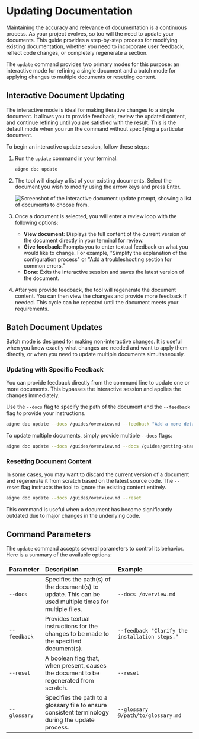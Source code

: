 # Updating Documentation

Maintaining the accuracy and relevance of documentation is a continuous process. As your project evolves, so too will the need to update your documents. This guide provides a step-by-step process for modifying existing documentation, whether you need to incorporate user feedback, reflect code changes, or completely regenerate a section.

The `update` command provides two primary modes for this purpose: an interactive mode for refining a single document and a batch mode for applying changes to multiple documents or resetting content.

## Interactive Document Updating

The interactive mode is ideal for making iterative changes to a single document. It allows you to provide feedback, review the updated content, and continue refining until you are satisfied with the result. This is the default mode when you run the command without specifying a particular document.

To begin an interactive update session, follow these steps:

1.  Run the `update` command in your terminal:

    ```bash command aigne doc update icon=lucide:terminal
    aigne doc update
    ```

2.  The tool will display a list of your existing documents. Select the document you wish to modify using the arrow keys and press Enter.

    ![Screenshot of the interactive document update prompt, showing a list of documents to choose from.](https://docsmith.aigne.io/image-bin/uploads/6e088d8b4e724ef383b149b5c2a38116.png)

3.  Once a document is selected, you will enter a review loop with the following options:
    *   **View document**: Displays the full content of the current version of the document directly in your terminal for review.
    *   **Give feedback**: Prompts you to enter textual feedback on what you would like to change. For example, "Simplify the explanation of the configuration process" or "Add a troubleshooting section for common errors."
    *   **Done**: Exits the interactive session and saves the latest version of the document.

4.  After you provide feedback, the tool will regenerate the document content. You can then view the changes and provide more feedback if needed. This cycle can be repeated until the document meets your requirements.

## Batch Document Updates

Batch mode is designed for making non-interactive changes. It is useful when you know exactly what changes are needed and want to apply them directly, or when you need to update multiple documents simultaneously.

### Updating with Specific Feedback

You can provide feedback directly from the command line to update one or more documents. This bypasses the interactive session and applies the changes immediately.

Use the `--docs` flag to specify the path of the document and the `--feedback` flag to provide your instructions.

```bash command aigne doc update with feedback icon=lucide:terminal
aigne doc update --docs /guides/overview.md --feedback "Add a more detailed explanation of the core features."
```

To update multiple documents, simply provide multiple `--docs` flags:

```bash command aigne doc update multiple docs icon=lucide:terminal
aigne doc update --docs /guides/overview.md --docs /guides/getting-started.md --feedback "Ensure the tone is consistent across both documents."
```

### Resetting Document Content

In some cases, you may want to discard the current version of a document and regenerate it from scratch based on the latest source code. The `--reset` flag instructs the tool to ignore the existing content entirely.

```bash command aigne doc update with reset icon=lucide:terminal
aigne doc update --docs /guides/overview.md --reset
```

This command is useful when a document has become significantly outdated due to major changes in the underlying code.

## Command Parameters

The `update` command accepts several parameters to control its behavior. Here is a summary of the available options:

| Parameter  | Description                                                                                             | Example                                                  |
| :--------- | :------------------------------------------------------------------------------------------------------ | :------------------------------------------------------- |
| `--docs`   | Specifies the path(s) of the document(s) to update. This can be used multiple times for multiple files. | `--docs /overview.md`                                    |
| `--feedback` | Provides textual instructions for the changes to be made to the specified document(s).                  | `--feedback "Clarify the installation steps."`           |
| `--reset`  | A boolean flag that, when present, causes the document to be regenerated from scratch.                  | `--reset`                                                |
| `--glossary` | Specifies the path to a glossary file to ensure consistent terminology during the update process.       | `--glossary @/path/to/glossary.md`                       |